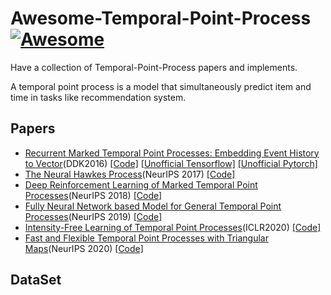 # Awesome-Temporal-Point-Process [![Awesome](https://cdn.rawgit.com/sindresorhus/awesome/d7305f38d29fed78fa85652e3a63e154dd8e8829/media/badge.svg)](https://github.com/sindresorhus/awesome)
Have a collection of Temporal-Point-Process papers and implements.

A temporal point process is a model that simultaneously predict item and time in tasks like recommendation system.

## Papers
- [Recurrent Marked Temporal Point Processes: Embedding Event History to Vector](https://www.kdd.org/kdd2016/papers/files/rpp1081-duA.pdf)(DDK2016) [[Code]](https://github.com/dunan/NeuralPointProcess) [[Unofficial Tensorflow]](https://github.com/musically-ut/tf_rmtpp) [[Unofficial Pytorch]](https://github.com/woshiyyya/ERPP-RMTPP)
- [The Neural Hawkes Process](http://xxx.itp.ac.cn/abs/1612.09328)(NeurIPS 2017) [[Code]](https://github.com/HMEIatJHU/neurawkes)
- [Deep Reinforcement Learning of Marked Temporal Point Processes](http://xxx.itp.ac.cn/abs/1805.09360)(NeurIPS 2018) [[Code]](https://github.com/Networks-Learning/tpprl)
- [Fully Neural Network based Model for General Temporal Point Processes](https://papers.nips.cc/paper/8485-fully-neural-network-based-model-for-general-temporal-point-processes)(NeurIPS 2019) [[Code]](https://github.com/omitakahiro/NeuralNetworkPointProcess)
- [Intensity-Free Learning of Temporal Point Processes](https://openreview.net/forum?id=HygOjhEYDH)(ICLR2020) [[Code]](https://github.com/shchur/ifl-tpp/blob/master/README.md)
- [Fast and Flexible Temporal Point Processes with Triangular Maps](http://xxx.itp.ac.cn/abs/2006.12631)(NeurIPS 2020) [[Code]](https://github.com/shchur/triangular-tpp)

## DataSet
